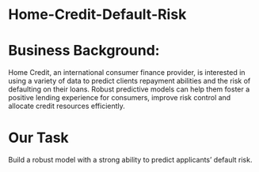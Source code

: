 # Home-Credit-Default-Risk
# Business Background:
Home Credit, an international consumer finance provider, is interested in using a variety of data to predict clients repayment abilities and the risk of defaulting on their loans.  Robust predictive models can help them foster a positive lending experience for consumers, improve risk control and allocate credit resources efficiently.

# Our Task
Build a robust model with a strong ability to predict applicants’ default risk.

